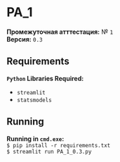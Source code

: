 # PA_1 
**Промежуточная атттестация:** № `1`
<br>**Версия:** `0.3`
<br>

## Requirements
**`Python` Libraries Required:**
- `streamlit`
- `statsmodels`

## Running
**Running in `cmd.exe`:**
<br>`$ pip install -r requirements.txt`
<br>`$ streamlit run PA_1_0.3.py`
